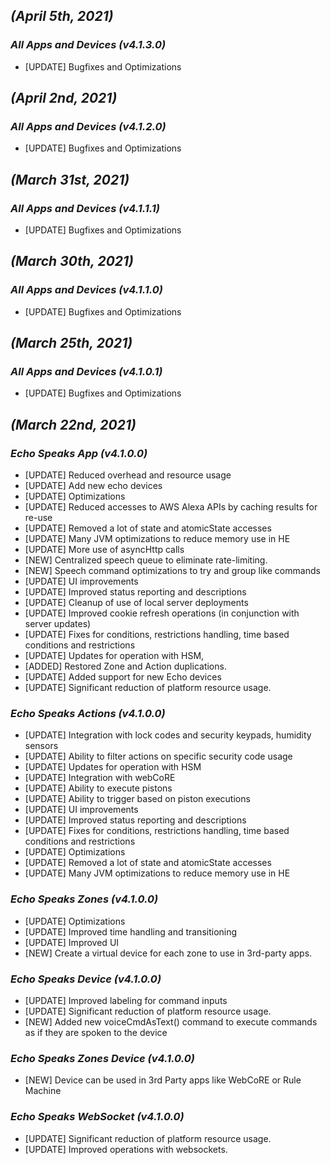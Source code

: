## _**(April 5th, 2021)**_

### _**All Apps and Devices (v4.1.3.0)**_

- [UPDATE] Bugfixes and Optimizations

## _**(April 2nd, 2021)**_

### _**All Apps and Devices (v4.1.2.0)**_

- [UPDATE] Bugfixes and Optimizations

## _**(March 31st, 2021)**_

### _**All Apps and Devices (v4.1.1.1)**_

- [UPDATE] Bugfixes and Optimizations

## _**(March 30th, 2021)**_

### _**All Apps and Devices (v4.1.1.0)**_

- [UPDATE] Bugfixes and Optimizations

## _**(March 25th, 2021)**_

### _**All Apps and Devices (v4.1.0.1)**_

- [UPDATE] Bugfixes and Optimizations


## _**(March 22nd, 2021)**_

### _**Echo Speaks App (v4.1.0.0)**_

- [UPDATE] Reduced overhead and resource usage
- [UPDATE] Add new echo devices
- [UPDATE] Optimizations
- [UPDATE] Reduced accesses to AWS Alexa APIs by caching results for re-use
- [UPDATE] Removed a lot of state and atomicState accesses
- [UPDATE] Many JVM optimizations to reduce memory use in HE
- [UPDATE] More use of asyncHttp calls
- [NEW] Centralized speech queue to eliminate rate-limiting.
- [NEW] Speech command optimizations to try and group like commands
- [UPDATE] UI improvements
- [UPDATE] Improved status reporting and descriptions
- [UPDATE] Cleanup of use of local server deployments
- [UPDATE] Improved cookie refresh operations (in conjunction with server updates)
- [UPDATE] Fixes for conditions, restrictions handling, time based conditions and restrictions
- [UPDATE] Updates for operation with HSM,
- [ADDED] Restored Zone and Action duplications.
- [UPDATE] Added support for new Echo devices
- [UPDATE] Significant reduction of platform resource usage.

### _**Echo Speaks Actions (v4.1.0.0)**_

- [UPDATE] Integration with lock codes and security keypads, humidity sensors
- [UPDATE] Ability to filter actions on specific security code usage
- [UPDATE] Updates for operation with HSM
- [UPDATE] Integration with webCoRE
- [UPDATE] Ability to execute pistons
- [UPDATE] Ability to trigger based on piston executions
- [UPDATE] UI improvements
- [UPDATE] Improved status reporting and descriptions
- [UPDATE] Fixes for conditions, restrictions handling, time based conditions and restrictions
- [UPDATE] Optimizations
- [UPDATE] Removed a lot of state and atomicState accesses
- [UPDATE] Many JVM optimizations to reduce memory use in HE

### _**Echo Speaks Zones (v4.1.0.0)**_

- [UPDATE] Optimizations
- [UPDATE] Improved time handling and transitioning
- [UPDATE] Improved UI
- [NEW] Create a virtual device for each zone to use in 3rd-party apps.

### _**Echo Speaks Device (v4.1.0.0)**_

- [UPDATE] Improved labeling for command inputs
- [UPDATE] Significant reduction of platform resource usage.
- [NEW] Added new voiceCmdAsText() command to execute commands as if they are spoken to the device

### _**Echo Speaks Zones Device (v4.1.0.0)**_

- [NEW] Device can be used in 3rd Party apps like WebCoRE or Rule Machine

### _**Echo Speaks WebSocket (v4.1.0.0)**_

- [UPDATE] Significant reduction of platform resource usage.
- [UPDATE] Improved operations with websockets.
